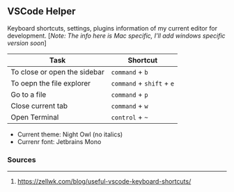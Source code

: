 ## VSCode Helper

Keyboard shortcuts, settings, plugins information of my current editor for development.
[_Note: The info here is Mac specific, I'll add windows specific version soon_]

|Task|Shortcut|
|-----|--------|
| To close or open the sidebar | `command` + `b`|
| To oepn the file explorer | `command` +  `shift` + `e`|
| Go to a file | `command` + `p`|
| Close current tab | `command` + `w`|
| Open Terminal | `control` + `~`|


 - Current theme: Night Owl (no italics)
 - Currenr font: Jetbrains Mono


### Sources
---

1. https://zellwk.com/blog/useful-vscode-keyboard-shortcuts/
